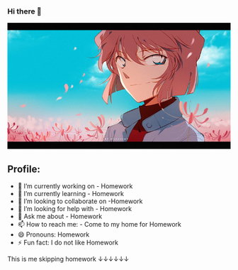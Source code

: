 ### Hi there 👋

![me-monkey-me-hoo](https://github.com/Anwita-exe/Anwita-exe/blob/master/banner.jpg)

## Profile:

- 🔭 I’m currently working on - Homework
- 🌱 I’m currently learning - Homework
- 👯 I’m looking to collaborate on -Homework
- 🤔 I’m looking for help with - Homework
- 💬 Ask me about - Homework
- 📫 How to reach me: - Come to my home for Homework
- 😄 Pronouns: Homework
- ⚡ Fun fact: I do not like Homework

This is me skipping homework ↓↓↓↓↓↓
